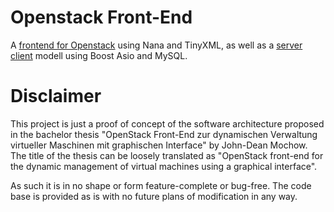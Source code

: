 # Openstack Front-End

A [frontend for Openstack](./gui) using Nana and TinyXML, as well as a [server](./server) [client](./client) modell using Boost Asio and MySQL.

# Disclaimer

This project is just a proof of concept of the software architecture proposed in the bachelor thesis "OpenStack Front-End zur dynamischen Verwaltung
virtueller Maschinen mit graphischen Interface" by John-Dean Mochow. The title of the thesis can be loosely translated as "OpenStack front-end for the dynamic management of 
virtual machines using a graphical interface".

As such it is in no shape or form feature-complete or bug-free. The code base is provided as is with no future plans of modification in any way.  
